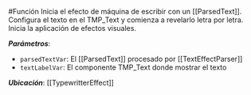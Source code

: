 #Función
Inicia el efecto de máquina de escribir con un [[ParsedText]]. Configura el texto en el TMP_Text y comienza a revelarlo letra por letra. Inicia la aplicación de efectos visuales.

**_Parámetros_**:

- `parsedTextVar`: El [[ParsedText]] procesado por [[TextEffectParser]]
- `textLabelVar`: El componente TMP_Text donde mostrar el texto

**_Ubicación_**: [[TypewritterEffect]]